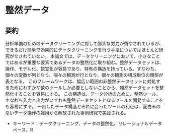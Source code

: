 # 整然データ

## 要約

分析準備のためのデータクリーニングに対して膨大な労力が費やされているが、できるだけ簡単で効果的にデータクリーニングを行う手法についてはほとんど研究がなされていない。 本論文では、データクリーニングにおいて、小さなことではあるが重要な要素であるデータの整然化に取り組む。整然データセットは、操作、モデル化、視覚化が容易であり、特有の構造を持っている。すなわち、個々の変数が列となり、個々の観測が行となり、個々の観測の構成単位の類型が表となる。 このフレームワークは、幅広い範囲の非整然データセットに対処するためにわずかな数のツールしか必要としないことから、雑然データセットを整然化することを容易にする。 この構造は、データ分析のために、整然ツール、すなわち入力と出力がいずれも整然データセットとなるツールを開発することをも容易にする。 一貫したデータ構造とそれに合ったツールの利点は、面白みのないデータ操作の雑用から解放された事例研究で実証される。

* キーワード：データクリーニング、データの整然化、リレーショナルデータベース、R
